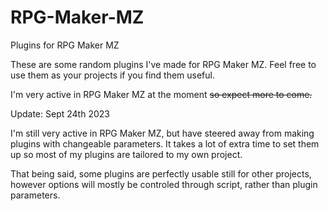 # RPG-Maker-MZ
Plugins for RPG Maker MZ

These are some random plugins I've made for RPG Maker MZ. 
Feel free to use them as your projects if you find them useful. 


I'm very active in RPG Maker MZ at the moment ~~so expect more to come.~~

Update: Sept 24th 2023

I'm still very active in RPG Maker MZ, but have steered away from making plugins with changeable parameters.
It takes a lot of extra time to set them up so most of my plugins are tailored to my own project.

That being said, some plugins are perfectly usable still for other projects, however options will
mostly be controled through script, rather than plugin parameters.
